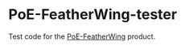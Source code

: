 # PoE-FeatherWing-tester

Test code for the [PoE-FeatherWing](https://www.crowdsupply.com/silicognition/poe-featherwing) product.
